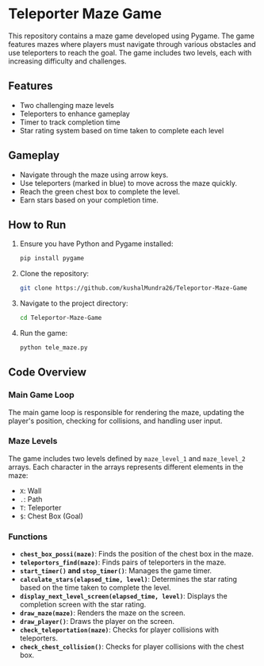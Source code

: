 # Teleporter Maze Game

This repository contains a maze game developed using Pygame. The game features mazes where players must navigate through various obstacles and use teleporters to reach the goal. The game includes two levels, each with increasing difficulty and challenges.

## Features

- Two challenging maze levels
- Teleporters to enhance gameplay
- Timer to track completion time
- Star rating system based on time taken to complete each level

## Gameplay

- Navigate through the maze using arrow keys.
- Use teleporters (marked in blue) to move across the maze quickly.
- Reach the green chest box to complete the level.
- Earn stars based on your completion time.

## How to Run

1. Ensure you have Python and Pygame installed:
    ```bash
    pip install pygame
    ```
2. Clone the repository:
    ```bash
    git clone https://github.com/kushalMundra26/Teleportor-Maze-Game
    ```
3. Navigate to the project directory:
    ```bash
    cd Teleportor-Maze-Game
    ```
4. Run the game:
    ```bash
    python tele_maze.py
    ```

## Code Overview

### Main Game Loop

The main game loop is responsible for rendering the maze, updating the player's position, checking for collisions, and handling user input.

### Maze Levels

The game includes two levels defined by `maze_level_1` and `maze_level_2` arrays. Each character in the arrays represents different elements in the maze:
- `X`: Wall
- `.`: Path
- `T`: Teleporter
- `$`: Chest Box (Goal)

### Functions

- **`chest_box_possi(maze)`**: Finds the position of the chest box in the maze.
- **`teleportors_find(maze)`**: Finds pairs of teleporters in the maze.
- **`start_timer()` and `stop_timer()`**: Manages the game timer.
- **`calculate_stars(elapsed_time, level)`**: Determines the star rating based on the time taken to complete the level.
- **`display_next_level_screen(elapsed_time, level)`**: Displays the completion screen with the star rating.
- **`draw_maze(maze)`**: Renders the maze on the screen.
- **`draw_player()`**: Draws the player on the screen.
- **`check_teleportation(maze)`**: Checks for player collisions with teleporters.
- **`check_chest_collision()`**: Checks for player collisions with the chest box.
